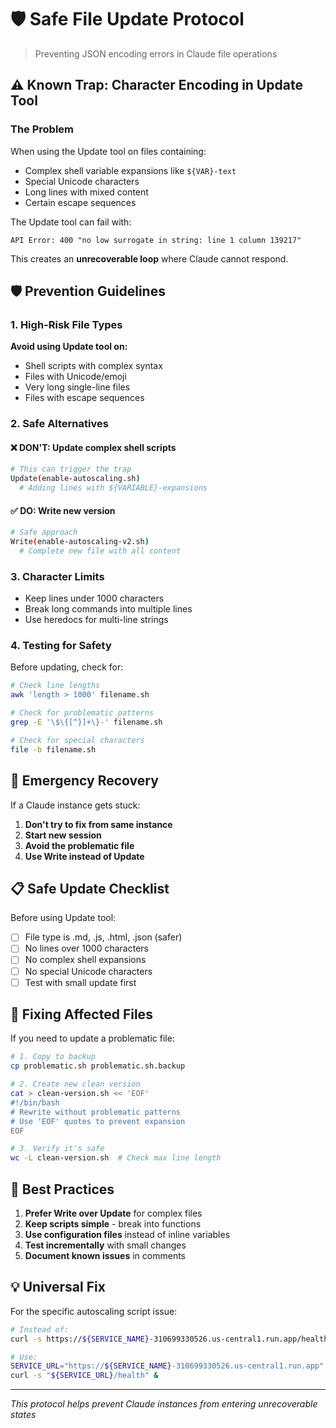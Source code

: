 # 🛡️ Safe File Update Protocol

> Preventing JSON encoding errors in Claude file operations

## ⚠️ Known Trap: Character Encoding in Update Tool

### The Problem
When using the Update tool on files containing:
- Complex shell variable expansions like `${VAR}-text`
- Special Unicode characters
- Long lines with mixed content
- Certain escape sequences

The Update tool can fail with:
```
API Error: 400 "no low surrogate in string: line 1 column 139217"
```

This creates an **unrecoverable loop** where Claude cannot respond.

## 🛡️ Prevention Guidelines

### 1. High-Risk File Types
**Avoid using Update tool on:**
- Shell scripts with complex syntax
- Files with Unicode/emoji
- Very long single-line files
- Files with escape sequences

### 2. Safe Alternatives

#### ❌ DON'T: Update complex shell scripts
```bash
# This can trigger the trap
Update(enable-autoscaling.sh)
  # Adding lines with ${VARIABLE}-expansions
```

#### ✅ DO: Write new version
```bash
# Safe approach
Write(enable-autoscaling-v2.sh)
  # Complete new file with all content
```

### 3. Character Limits
- Keep lines under 1000 characters
- Break long commands into multiple lines
- Use heredocs for multi-line strings

### 4. Testing for Safety
Before updating, check for:
```bash
# Check line lengths
awk 'length > 1000' filename.sh

# Check for problematic patterns
grep -E '\$\{[^}]+\}-' filename.sh

# Check for special characters
file -b filename.sh
```

## 🚨 Emergency Recovery

If a Claude instance gets stuck:
1. **Don't try to fix from same instance**
2. **Start new session**
3. **Avoid the problematic file**
4. **Use Write instead of Update**

## 📋 Safe Update Checklist

Before using Update tool:
- [ ] File type is .md, .js, .html, .json (safer)
- [ ] No lines over 1000 characters
- [ ] No complex shell expansions
- [ ] No special Unicode characters
- [ ] Test with small update first

## 🔧 Fixing Affected Files

If you need to update a problematic file:

```bash
# 1. Copy to backup
cp problematic.sh problematic.sh.backup

# 2. Create new clean version
cat > clean-version.sh << 'EOF'
#!/bin/bash
# Rewrite without problematic patterns
# Use 'EOF' quotes to prevent expansion
EOF

# 3. Verify it's safe
wc -L clean-version.sh  # Check max line length
```

## 🌟 Best Practices

1. **Prefer Write over Update** for complex files
2. **Keep scripts simple** - break into functions
3. **Use configuration files** instead of inline variables
4. **Test incrementally** with small changes
5. **Document known issues** in comments

## 💡 Universal Fix

For the specific autoscaling script issue:
```bash
# Instead of:
curl -s https://${SERVICE_NAME}-310699330526.us-central1.run.app/health &

# Use:
SERVICE_URL="https://${SERVICE_NAME}-310699330526.us-central1.run.app"
curl -s "${SERVICE_URL}/health" &
```

---

*This protocol helps prevent Claude instances from entering unrecoverable states*